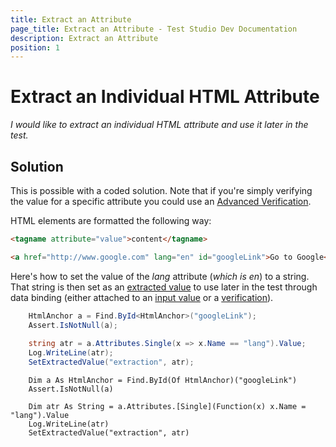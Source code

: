 ```yaml
---
title: Extract an Attribute
page_title: Extract an Attribute - Test Studio Dev Documentation
description: Extract an Attribute
position: 1
---
```

# Extract an Individual HTML Attribute

*I would like to extract an individual HTML attribute and use it later in the test.*

## Solution

This is possible with a coded solution. Note that if you're simply verifying the value for a specific attribute you could use an <a href="/features/recorder/verifications/advanced-verification" target="_blank">Advanced Verification</a>.

HTML elements are formatted the following way:

````HTML
<tagname attribute="value">content</tagname>
````

````HTML
<a href="http://www.google.com" lang="en" id="googleLink">Go to Google</a>
````

Here's how to set the value of the *lang* attribute (*which is en*) to a string. That string is then set as an <a href="/code-in-test/coded-samples/general/extracted-variables-in-code" target="_blank">extracted value</a> to use later in the test through data binding (either attached to an <a href="/features/data-driven-testing/attach-columns-input-values" target="_blank">input value</a> or a <a href="/features/data-driven-testing/attach-columns-verifications" target="_blank">verification</a>).

````C#
    HtmlAnchor a = Find.ById<HtmlAnchor>("googleLink");
    Assert.IsNotNull(a);
    
    string atr = a.Attributes.Single(x => x.Name == "lang").Value;
    Log.WriteLine(atr);
    SetExtractedValue("extraction", atr);
````
````VB
    Dim a As HtmlAnchor = Find.ById(Of HtmlAnchor)("googleLink")
    Assert.IsNotNull(a)
    
    Dim atr As String = a.Attributes.[Single](Function(x) x.Name = "lang").Value
    Log.WriteLine(atr)
    SetExtractedValue("extraction", atr)
````
